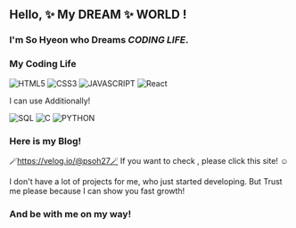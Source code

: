 ## Hello, ✨ My DREAM ✨ WORLD ! 

### I'm So Hyeon who Dreams *CODING LIFE*. 
### My Coding Life 
![HTML5](https://img.shields.io/badge/HTML5-white?logo=html5)
![CSS3](https://img.shields.io/badge/CSS3-blue?logo=css3)
![JAVASCRIPT](https://img.shields.io/badge/JAVASCRIPT-yellow?logo=javascript)
![React](https://img.shields.io/badge/React-inactive?logo=react)

I can use Additionally!

![SQL](https://img.shields.io/badge/MySQL-9cf?logo=mysql)
![C](https://img.shields.io/badge/C-white?logo=c)
![PYTHON](https://img.shields.io/badge/PYTHON-inactive?logo=python)


### Here is my Blog! 
🪄https://velog.io/@psoh27🪄
If you want to check , please click this site! ☺️

I don't have a lot of projects for me, who just started developing.
But Trust me please because I can show you fast growth!
### And be with me on my way!
